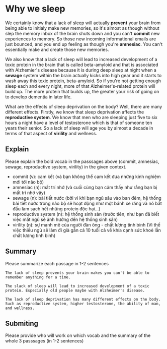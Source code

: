 # Why we sleep

We certainly know that a lack of sleep will actually **prevent** your brain from being able to initialy make new memories, so it's almost as though without slep the memory inbox of the brain shuts down and you can't **commit** new experiences to memory. So those new incoming informational emails are just bounced, and you end up feeling as though you're **amnesiac**. You can't essentially make and create those new memories.

We also know that a lack of sleep will lead to increased development of a toxic protein in the brain that is called beta-amyloid and that is associated with Alzhemier's disease because it is during deep sleep at night when a **sewage** system within the brain actually kicks into high gear and it starts to wash away this toxic protein, beta-amyloid. So if you're not getting enough sleep each and every night, more of that Alzheimer's-related protein will build up. The more protein that builds up, the greater your risk of going on to develop dementia in later life.

What are the effects of sleep deprivation on the body? Well, there are many different effects. Firstly, we know that sleep deprivation affects the **reproductive system**. We know that men who are sleeping just five to six hours a night have a level of testosterone which is that of someone ten years their senior. So a lack of sleep will age you by almost a decade in terms of that aspect of **virility** and wellness.

## Explain 

Please explain the bold vocab in the passsages above (commit, amnesiac, sewage, reproductive system, virility) in the given context.

- commit (v): cam kết (và bạn không thể cam kết đưa những kinh nghiệm mới tới não bộ)
- amnesiac (n): mất trí nhớ (và cuối cùng bạn cảm thấy như rằng bạn bị mất trí nhớ vậy)
- sewage (n): bài tiết nước (bởi vì khi bạn ngủ sâu vào ban đêm, hệ thống bài tiết nước trong não bộ sẽ hoạt động như một bánh xe răng và nó bắt đầu làm sạch hết những protein độc hại...)
- reproductive system (n): hệ thống sinh sản (trước tiên, như bạn đã biết việc mất ngủ sẽ ảnh hưởng đến hệ thống sinh sản)
- virility (n): sự mạnh mẽ của người đàn ông - chất lượng tinh binh (Vì thế việc thiếu ngủ sẽ làm đi già gần cả 10 tuổi cả về khía cạnh sức khoẻ lẫn chất lượng tinh binh)

## Summary

Please summarize each passage in 1-2 sentences

    The lack of sleep prevents your brain makes you can't be able to remember anything for a time.

    The slack of sleep will lead to increased development of a toxic protein. Especially old people maybe with Alzheimer's disease.

    The lack of sleep deprivation has many different effects on the body. Such as reproductive system, higher testosterone, the ability of man, and wellness.

## Submiting

Please provide who will work on which vocab and the summary of the whole 3 passsages (in 1-2 sentences)



